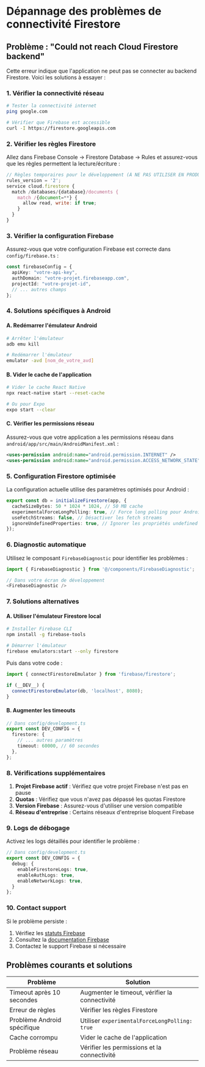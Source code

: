 # Dépannage des problèmes de connectivité Firestore

## Problème : "Could not reach Cloud Firestore backend"

Cette erreur indique que l'application ne peut pas se connecter au backend Firestore. Voici les solutions à essayer :

### 1. Vérifier la connectivité réseau

```bash
# Tester la connectivité internet
ping google.com

# Vérifier que Firebase est accessible
curl -I https://firestore.googleapis.com
```

### 2. Vérifier les règles Firestore

Allez dans Firebase Console → Firestore Database → Rules et assurez-vous que les règles permettent la lecture/écriture :

```javascript
// Règles temporaires pour le développement (À NE PAS UTILISER EN PRODUCTION)
rules_version = '2';
service cloud.firestore {
  match /databases/{database}/documents {
    match /{document=**} {
      allow read, write: if true;
    }
  }
}
```

### 3. Vérifier la configuration Firebase

Assurez-vous que votre configuration Firebase est correcte dans `config/firebase.ts` :

```typescript
const firebaseConfig = {
  apiKey: "votre-api-key",
  authDomain: "votre-projet.firebaseapp.com",
  projectId: "votre-projet-id",
  // ... autres champs
};
```

### 4. Solutions spécifiques à Android

#### A. Redémarrer l'émulateur Android
```bash
# Arrêter l'émulateur
adb emu kill

# Redémarrer l'émulateur
emulator -avd [nom_de_votre_avd]
```

#### B. Vider le cache de l'application
```bash
# Vider le cache React Native
npx react-native start --reset-cache

# Ou pour Expo
expo start --clear
```

#### C. Vérifier les permissions réseau
Assurez-vous que votre application a les permissions réseau dans `android/app/src/main/AndroidManifest.xml` :

```xml
<uses-permission android:name="android.permission.INTERNET" />
<uses-permission android:name="android.permission.ACCESS_NETWORK_STATE" />
```

### 5. Configuration Firestore optimisée

La configuration actuelle utilise des paramètres optimisés pour Android :

```typescript
export const db = initializeFirestore(app, {
  cacheSizeBytes: 50 * 1024 * 1024, // 50 MB cache
  experimentalForceLongPolling: true, // Force long polling pour Android
  useFetchStreams: false, // Désactiver les fetch streams
  ignoreUndefinedProperties: true, // Ignorer les propriétés undefined
});
```

### 6. Diagnostic automatique

Utilisez le composant `FirebaseDiagnostic` pour identifier les problèmes :

```typescript
import { FirebaseDiagnostic } from '@/components/FirebaseDiagnostic';

// Dans votre écran de développement
<FirebaseDiagnostic />
```

### 7. Solutions alternatives

#### A. Utiliser l'émulateur Firestore local
```bash
# Installer Firebase CLI
npm install -g firebase-tools

# Démarrer l'émulateur
firebase emulators:start --only firestore
```

Puis dans votre code :
```typescript
import { connectFirestoreEmulator } from 'firebase/firestore';

if (__DEV__) {
  connectFirestoreEmulator(db, 'localhost', 8080);
}
```

#### B. Augmenter les timeouts
```typescript
// Dans config/development.ts
export const DEV_CONFIG = {
  firestore: {
    // ... autres paramètres
    timeout: 60000, // 60 secondes
  },
};
```

### 8. Vérifications supplémentaires

1. **Projet Firebase actif** : Vérifiez que votre projet Firebase n'est pas en pause
2. **Quotas** : Vérifiez que vous n'avez pas dépassé les quotas Firestore
3. **Version Firebase** : Assurez-vous d'utiliser une version compatible
4. **Réseau d'entreprise** : Certains réseaux d'entreprise bloquent Firebase

### 9. Logs de débogage

Activez les logs détaillés pour identifier le problème :

```typescript
// Dans config/development.ts
export const DEV_CONFIG = {
  debug: {
    enableFirestoreLogs: true,
    enableAuthLogs: true,
    enableNetworkLogs: true,
  }
};
```

### 10. Contact support

Si le problème persiste :
1. Vérifiez les [statuts Firebase](https://status.firebase.google.com/)
2. Consultez la [documentation Firebase](https://firebase.google.com/docs/firestore)
3. Contactez le support Firebase si nécessaire

## Problèmes courants et solutions

| Problème | Solution |
|----------|----------|
| Timeout après 10 secondes | Augmenter le timeout, vérifier la connectivité |
| Erreur de règles | Vérifier les règles Firestore |
| Problème Android spécifique | Utiliser `experimentalForceLongPolling: true` |
| Cache corrompu | Vider le cache de l'application |
| Problème réseau | Vérifier les permissions et la connectivité | 
